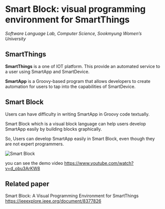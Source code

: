 Smart Block: visual programming environment for SmartThings
===================
*Software Language Lab, Computer Science, Sookmyung Women’s University*


SmartThings
-------------

**SmartThings** is a one of IOT platform. This provide an automated service to a user using SmartApp and SmartDevice.

**SmartApp** is a Groovy-based program that allows developers to create automation for users to tap into the capabilities of SmartDevice.


Smart Block
-------------
Users can have difficulty in writing SmartApp in Groovy code textually.

Smart Block which is a visual block language can help users develop SmartApp easily by building blocks graphically.

So, Users can develop SmartApp easily in Smart Block, even though they are not expert programmers.

![Smart Block](https://github.com/baknayeon/smartblock/blob/master/main.PNG)

you can see the demo video
https://www.youtube.com/watch?v=d_obu3ArKW8

Related paper
-------------
Smart Block: A Visual Programming Environment for SmartThings
https://ieeexplore.ieee.org/document/8377826
